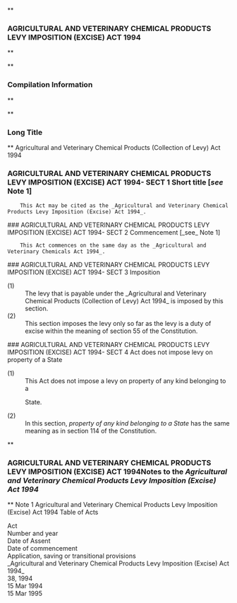 **

###  AGRICULTURAL AND VETERINARY CHEMICAL PRODUCTS LEVY IMPOSITION (EXCISE) ACT 1994 
**


**

###  Compilation Information 
**





**

###  Long Title 
**
Agricultural and Veterinary Chemical Products (Collection of Levy) Act 1994
###  AGRICULTURAL AND VETERINARY CHEMICAL PRODUCTS LEVY IMPOSITION (EXCISE) ACT 1994- SECT 1  Short title [_see_ Note 1] 
<dl compact="">

		This Act may be cited as the _Agricultural and Veterinary Chemical Products Levy Imposition (Excise) Act 1994_.

 </dl>
###  AGRICULTURAL AND VETERINARY CHEMICAL PRODUCTS LEVY IMPOSITION (EXCISE) ACT 1994- SECT 2  Commencement [_see_ Note 1] 
<dl compact="">

		This Act commences on the same day as the _Agricultural and Veterinary Chemicals Act 1994_.

 </dl>
###  AGRICULTURAL AND VETERINARY CHEMICAL PRODUCTS LEVY IMPOSITION (EXCISE) ACT 1994- SECT 3  Imposition 
<dl compact="">

<dt>(1)</dt><dd>The levy that is payable under the _Agricultural and Veterinary Chemical Products (Collection of Levy) Act 1994_ is imposed by this section.</dd> <dt>(2)</dt><dd>This section imposes the levy only so far as the levy is a duty of excise within the meaning of section&#160;55 of the Constitution. </dd> </dl>
###  AGRICULTURAL AND VETERINARY CHEMICAL PRODUCTS LEVY IMPOSITION (EXCISE) ACT 1994- SECT 4  Act does not impose levy on property of a State 
<dl compact="">

<dt>(1)</dt><dd>This Act does not impose a levy on property of any kind belonging to a

State.</dd> <dt>(2)</dt><dd>In this section, _property of any kind belonging to a State_ has the same meaning as in section&#160;114 of the Constitution. </dd> </dl>
**

###  AGRICULTURAL AND VETERINARY CHEMICAL PRODUCTS LEVY IMPOSITION (EXCISE) ACT 1994<centreit>Notes to the _Agricultural and Veterinary Chemical Products Levy Imposition (Excise) Act 1994_ </centreit>
**
Note 1
Agricultural and Veterinary Chemical Products Levy Imposition (Excise) Act 1994
Table of Acts
<tr align="left">
  <th colspan="1" align="left">
    <div>Act</div>

  </th>
  <th colspan="1" align="left">
    <div>Number 
and year</div>

  </th>
  <th colspan="1" align="left">
    <div>Date 
of Assent</div>

  </th>
  <th colspan="1" align="left">
    <div>Date of commencement</div>

  </th>
  <th colspan="1" align="left">
    <div>Application, saving or transitional provisions</div>

  </th>
</tr>
<tr align="left">
  <td colspan="1" align="left">
    <div>_Agricultural and Veterinary Chemical Products Levy Imposition (Excise) Act 1994_</div>

  </td>
  <td colspan="1" align="left">
    <div>38, 1994</div>

  </td>
  <td colspan="1" align="left">
    <div>15 Mar 1994</div>

  </td>
  <td colspan="1" align="left">
    <div>15 Mar 1995</div>

  </td>
  <td colspan="1" align="left">

  </td>
</tr>
<tr align="left">
  <td colspan="1" align="left">

  </td>
  <td colspan="1" align="left">

  </td>
  <td colspan="1" align="left">

  </td>
  <td colspan="1" align="left">

  </td>
  <td colspan="1" align="left">

  </td>
</tr>




